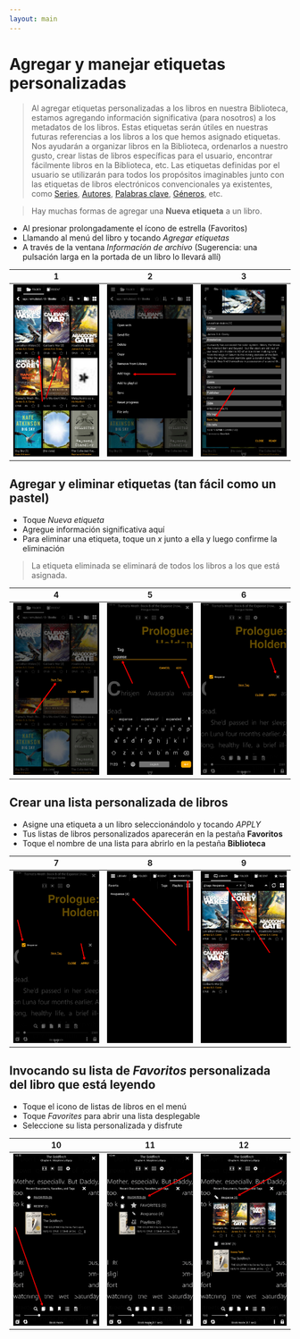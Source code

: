 ```yaml
---
layout: main
---
```


# Agregar y manejar etiquetas personalizadas

> Al agregar etiquetas personalizadas a los libros en nuestra Biblioteca, estamos agregando información significativa (para nosotros) a los metadatos de los libros. Estas etiquetas serán útiles en nuestras futuras referencias a los libros a los que hemos asignado etiquetas. Nos ayudarán a organizar libros en la Biblioteca, ordenarlos a nuestro gusto, crear listas de libros específicas para el usuario, encontrar fácilmente libros en la Biblioteca, etc.
> Las etiquetas definidas por el usuario se utilizarán para todos los propósitos imaginables junto con las etiquetas de libros electrónicos convencionales ya existentes, como [Series](), [Autores](), [Palabras clave](), [Géneros](), etc.

> Hay muchas formas de agregar una **Nueva etiqueta** a un libro.

* Al presionar prolongadamente el ícono de estrella (Favoritos)
* Llamando al menú del libro y tocando _Agregar etiquetas_
* A través de la ventana _Información de archivo_ (Sugerencia: una pulsación larga en la portada de un libro lo llevará allí)

|1|2|3|
|-|-|-|
|![](1.png)|![](2.png)|![](3.png)|

## Agregar y eliminar etiquetas (tan fácil como un pastel)

* Toque _Nueva etiqueta_
* Agregue información significativa aquí
* Para eliminar una etiqueta, toque un _x_ junto a ella y luego confirme la eliminación
> La etiqueta eliminada se eliminará de todos los libros a los que está asignada.

|4|5|6|
|-|-|-|
|![](4.png)|![](5.png)|![](6.png)|

## Crear una lista personalizada de libros

* Asigne una etiqueta a un libro seleccionándolo y tocando _APPLY_
* Tus listas de libros personalizados aparecerán en la pestaña **Favoritos**
* Toque el nombre de una lista para abrirlo en la pestaña **Biblioteca**

|7|8|9|
|-|-|-|
|![](7.png)|![](8.png)|![](9.png)|

## Invocando su lista de _Favoritos_ personalizada del libro que está leyendo

* Toque el icono de listas de libros en el menú
* Toque _Favorites_ para abrir una lista desplegable
* Seleccione su lista personalizada y disfrute

|10|11|12|
|-|-|-|
|![](10.png)|![](11.png)|![](12.png)|
